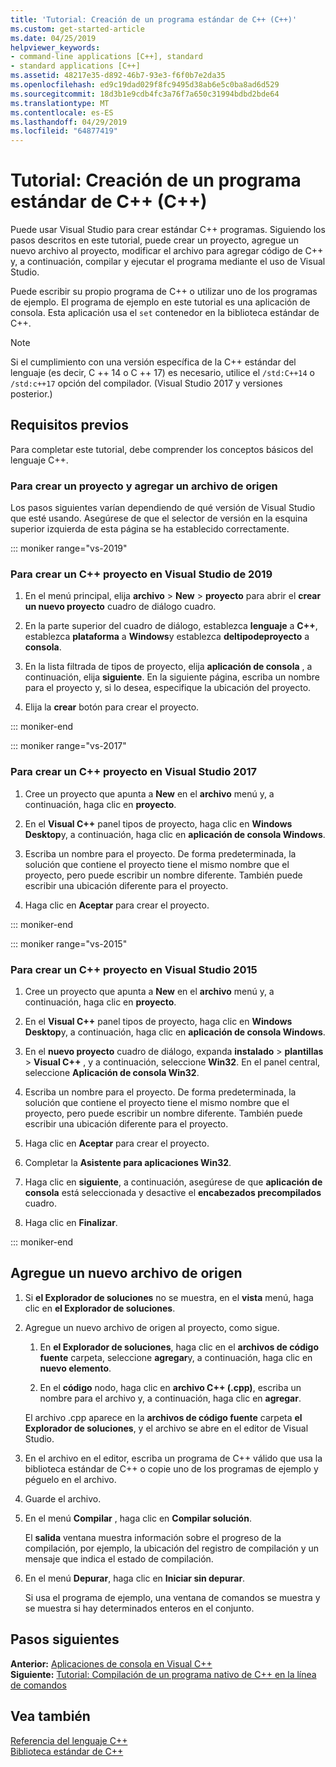 ```yaml
---
title: 'Tutorial: Creación de un programa estándar de C++ (C++)'
ms.custom: get-started-article
ms.date: 04/25/2019
helpviewer_keywords:
- command-line applications [C++], standard
- standard applications [C++]
ms.assetid: 48217e35-d892-46b7-93e3-f6f0b7e2da35
ms.openlocfilehash: ed9c19dad029f8fc9495d38ab6e5c0ba8ad6d529
ms.sourcegitcommit: 18d3b1e9cdb4fc3a76f7a650c31994bdbd2bde64
ms.translationtype: MT
ms.contentlocale: es-ES
ms.lasthandoff: 04/29/2019
ms.locfileid: "64877419"
---
```

# <a name="walkthrough-creating-a-standard-c-program-c"></a>Tutorial: Creación de un programa estándar de C++ (C++)

Puede usar Visual Studio para crear estándar C++ programas. Siguiendo los pasos descritos en este tutorial, puede crear un proyecto, agregue un nuevo archivo al proyecto, modificar el archivo para agregar código de C++ y, a continuación, compilar y ejecutar el programa mediante el uso de Visual Studio.

Puede escribir su propio programa de C++ o utilizar uno de los programas de ejemplo. El programa de ejemplo en este tutorial es una aplicación de consola. Esta aplicación usa el `set` contenedor en la biblioteca estándar de C++.

> [!NOTE]
> Si el cumplimiento con una versión específica de la C++ estándar del lenguaje (es decir, C ++ 14 o C ++ 17) es necesario, utilice el `/std:C++14` o `/std:c++17` opción del compilador. (Visual Studio 2017 y versiones posterior.)

## <a name="prerequisites"></a>Requisitos previos

Para completar este tutorial, debe comprender los conceptos básicos del lenguaje C++.

### <a name="to-create-a-project-and-add-a-source-file"></a>Para crear un proyecto y agregar un archivo de origen

Los pasos siguientes varían dependiendo de qué versión de Visual Studio que esté usando. Asegúrese de que el selector de versión en la esquina superior izquierda de esta página se ha establecido correctamente.

::: moniker range="vs-2019"

### <a name="to-create-a-c-project-in-visual-studio-2019"></a>Para crear un C++ proyecto en Visual Studio de 2019

1. En el menú principal, elija **archivo** > **New** > **proyecto** para abrir el **crear un nuevo proyecto** cuadro de diálogo cuadro.

1. En la parte superior del cuadro de diálogo, establezca **lenguaje** a **C++**, establezca **plataforma** a **Windows**y establezca **deltipodeproyecto** a **consola**. 

1. En la lista filtrada de tipos de proyecto, elija **aplicación de consola** , a continuación, elija **siguiente**. En la siguiente página, escriba un nombre para el proyecto y, si lo desea, especifique la ubicación del proyecto.

1. Elija la **crear** botón para crear el proyecto.

::: moniker-end

::: moniker range="vs-2017"

### <a name="to-create-a-c-project-in-visual-studio-2017"></a>Para crear un C++ proyecto en Visual Studio 2017

1. Cree un proyecto que apunta a **New** en el **archivo** menú y, a continuación, haga clic en **proyecto**.

1. En el **Visual C++** panel tipos de proyecto, haga clic en **Windows Desktop**y, a continuación, haga clic en **aplicación de consola Windows**.

1. Escriba un nombre para el proyecto. De forma predeterminada, la solución que contiene el proyecto tiene el mismo nombre que el proyecto, pero puede escribir un nombre diferente. También puede escribir una ubicación diferente para el proyecto.

1. Haga clic en **Aceptar** para crear el proyecto.

::: moniker-end

::: moniker range="vs-2015"

### <a name="to-create-a-c-project-in-visual-studio-2015"></a>Para crear un C++ proyecto en Visual Studio 2015

1. Cree un proyecto que apunta a **New** en el **archivo** menú y, a continuación, haga clic en **proyecto**.

1. En el **Visual C++** panel tipos de proyecto, haga clic en **Windows Desktop**y, a continuación, haga clic en **aplicación de consola Windows**.

1. En el **nuevo proyecto** cuadro de diálogo, expanda **instalado** > **plantillas** > **Visual C++** , y a continuación, seleccione **Win32**. En el panel central, seleccione **Aplicación de consola Win32**.

1. Escriba un nombre para el proyecto. De forma predeterminada, la solución que contiene el proyecto tiene el mismo nombre que el proyecto, pero puede escribir un nombre diferente. También puede escribir una ubicación diferente para el proyecto.

1. Haga clic en **Aceptar** para crear el proyecto.

1. Completar la **Asistente para aplicaciones Win32**. 

1. Haga clic en **siguiente**, a continuación, asegúrese de que **aplicación de consola** está seleccionada y desactive el **encabezados precompilados** cuadro. 

1. Haga clic en **Finalizar**.

::: moniker-end

## <a name="add-a-new-source-file"></a>Agregue un nuevo archivo de origen

1. Si **el Explorador de soluciones** no se muestra, en el **vista** menú, haga clic en **el Explorador de soluciones**.

1. Agregue un nuevo archivo de origen al proyecto, como sigue.

   1. En **el Explorador de soluciones**, haga clic en el **archivos de código fuente** carpeta, seleccione **agregar**y, a continuación, haga clic en **nuevo elemento**.

   1. En el **código** nodo, haga clic en **archivo C++ (.cpp)**, escriba un nombre para el archivo y, a continuación, haga clic en **agregar**.

   El archivo .cpp aparece en la **archivos de código fuente** carpeta **el Explorador de soluciones**, y el archivo se abre en el editor de Visual Studio.

1. En el archivo en el editor, escriba un programa de C++ válido que usa la biblioteca estándar de C++ o copie uno de los programas de ejemplo y péguelo en el archivo.

1. Guarde el archivo.

1. En el menú **Compilar** , haga clic en **Compilar solución**.

   El **salida** ventana muestra información sobre el progreso de la compilación, por ejemplo, la ubicación del registro de compilación y un mensaje que indica el estado de compilación.

1. En el menú **Depurar**, haga clic en **Iniciar sin depurar**.

   Si usa el programa de ejemplo, una ventana de comandos se muestra y se muestra si hay determinados enteros en el conjunto.

## <a name="next-steps"></a>Pasos siguientes

**Anterior:** [Aplicaciones de consola en Visual C++](../windows/console-applications-in-visual-cpp.md)<br/>
**Siguiente:** [Tutorial: Compilación de un programa nativo de C++ en la línea de comandos](../build/walkthrough-compiling-a-native-cpp-program-on-the-command-line.md)<br/>

## <a name="see-also"></a>Vea también

[Referencia del lenguaje C++](../cpp/cpp-language-reference.md)<br/>
[Biblioteca estándar de C++](../standard-library/cpp-standard-library-reference.md)<br/>
